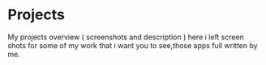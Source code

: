 # Projects
 My projects overview ( screenshots and description )
 here i left screen shots for some of my work that i want you to see,those apps full written by me.
